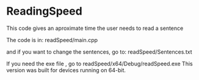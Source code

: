 # ReadingSpeed
This code gives an aproximate time the user needs to read a sentence

The code is in: readSpeed/main.cpp

and if you want to change the sentences, go to: readSpeed/Sentences.txt

If you need the exe file , go to readSpeed/x64/Debug/readSpeed.exe 
This version was built for devices running on 64-bit.
